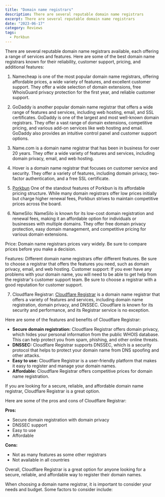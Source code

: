 ```yaml
---
title: "Domain name registrars"
description: There are several reputable domain name registrars
excerpt: There are several reputable domain name registrars
date: "2023-06-17"
category: Reviews
tags:
  - Porkbun
---
```


There are several reputable domain name registrars available, each offering a range of services and features. Here are some of the best domain name registrars known for their reliability, customer support, pricing, and additional features:

1. Namecheap is one of the most popular domain name registrars, offering affordable prices, a wide variety of features, and excellent customer support.
They offer a wide selection of domain extensions, free WhoisGuard privacy protection for the first year, and reliable customer support.

2. GoDaddy is another popular domain name registrar that offers a wide range of features and services, including web hosting, email, and SSL certificates.
GoDaddy is one of the largest and most well-known domain registrars. They offer a vast range of domain extensions, competitive pricing, and various add-on services like web hosting and email. GoDaddy also provides an intuitive control panel and customer support options.

3. Name.com is a domain name registrar that has been in business for over 20 years. They offer a wide variety of features and services, including domain privacy, email, and web hosting.

4. Hover is a domain name registrar that focuses on customer service and security. They offer a variety of features, including domain privacy, two-factor authentication, and a free SSL certificate.

5. [Porkbun](https://kokitree.com/posts/porkbun-review)
One of the standout features of Porkbun is its affordable pricing structure. While many domain registrars offer low prices initially but charge higher renewal fees, Porkbun strives to maintain competitive prices across the board.

6. NameSilo: NameSilo is known for its low-cost domain registration and renewal fees, making it an affordable option for individuals or businesses with multiple domains. They offer free domain privacy protection, easy domain management, and competitive pricing for various domain extensions.

 Price: Domain name registrars prices vary widely. Be sure to compare prices before you make a decision. 

 Features: Different domain name registrars offer different features. Be sure to choose a registrar that offers the features you need, such as domain privacy, email, and web hosting.
 Customer support: If you ever have any problems with your domain name, you will need to be able to get help from the registrar's customer support team. Be sure to choose a registrar with a good reputation for customer support.

7. Cloudflare Registrar:
[Cloudflare Registrar](https://www.cloudflare.com/products/registrar/) is a domain name registrar that offers a variety of features and services, including domain name registration, domain privacy, and DNSSEC. Cloudflare is known for its security and performance, and its Registrar service is no exception.

Here are some of the features and benefits of Cloudflare Registrar:

* **Secure domain registration:** Cloudflare Registrar offers domain privacy, which hides your personal information from the public WHOIS database. This can help protect you from spam, phishing, and other online threats.
* **DNSSEC:** Cloudflare Registrar supports DNSSEC, which is a security protocol that helps to protect your domain name from DNS spoofing and other attacks.
* **Easy to use:** Cloudflare Registrar is a user-friendly platform that makes it easy to register and manage your domain names.
* **Affordable:** Cloudflare Registrar offers competitive prices for domain name registration.

If you are looking for a secure, reliable, and affordable domain name registrar, Cloudflare Registrar is a great option.

Here are some of the pros and cons of Cloudflare Registrar:

**Pros:**

* Secure domain registration with domain privacy
* DNSSEC support
* Easy to use
* Affordable

**Cons:**

* Not as many features as some other registrars
* Not available in all countries

Overall, Cloudflare Registrar is a great option for anyone looking for a secure, reliable, and affordable way to register their domain names.


When choosing a domain name registrar, it is important to consider your needs and budget. Some factors to consider include:
